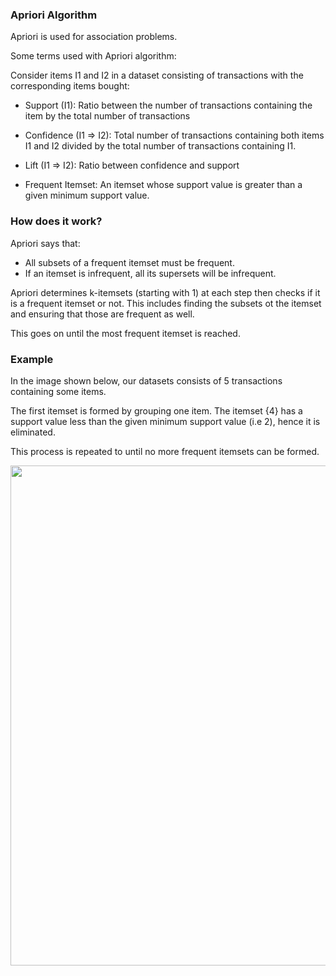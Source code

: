 ### Apriori Algorithm

Apriori is used for association problems.

Some terms used with Apriori algorithm:

Consider items I1 and I2 in a dataset consisting of transactions with the corresponding items bought:
- Support (I1): Ratio between the number of transactions containing the item by the total number of transactions 

- Confidence (I1 => I2): Total number of transactions containing both items I1 and I2 divided by the total number of transactions containing I1.

- Lift (I1 => I2): Ratio between confidence and support

- Frequent Itemset: An itemset whose support value is greater than a given minimum support value.


### How does it work?

Apriori says that: 

- All subsets of a frequent itemset must be frequent.
- If an itemset is infrequent, all its supersets will be infrequent.

Apriori determines k-itemsets (starting with 1) at each step then checks if it is a frequent itemset or not. This includes finding the subsets ot the itemset and ensuring that those are frequent as well. 

This goes on until the most frequent itemset is reached.

### Example
In the image shown below, our datasets consists of 5 transactions containing some items. 

The first itemset is formed by grouping one item. The itemset {4} has a support value less than the given minimum support value (i.e 2), hence it is eliminated. 

This process is repeated to until no more frequent itemsets can be formed.

<img src="https://github.com/sashrika15/Unsupervised_Learning_Algorithms/blob/master/apriori/sample.jpg" width="800">